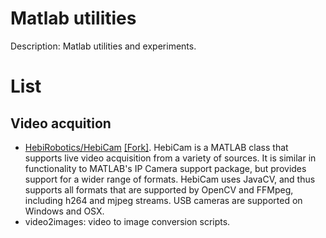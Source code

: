 # Matlab utilities

Description: Matlab utilities and experiments.

# List
## Video acquition
* [HebiRobotics/HebiCam](https://github.com/HebiRobotics/HebiCam) [[Fork]](https://github.com/gti-upm/HebiCam). HebiCam is a MATLAB class that supports live video acquisition from a variety of sources. It is similar in functionality to MATLAB's IP Camera support package, but provides support for a wider range of formats. HebiCam uses JavaCV, and thus supports all formats that are supported by OpenCV and FFMpeg, including h264 and mjpeg streams. USB cameras are supported on Windows and OSX.
* video2images: video to image conversion scripts. 
